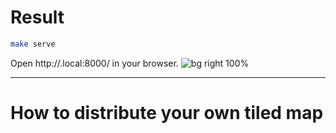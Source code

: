 # Result

```bash
make serve
```

Open http://<your host>.local:8000/ in your browser.
![bg right 100%](./images/24_result.png)

---

# How to distribute your own tiled map
